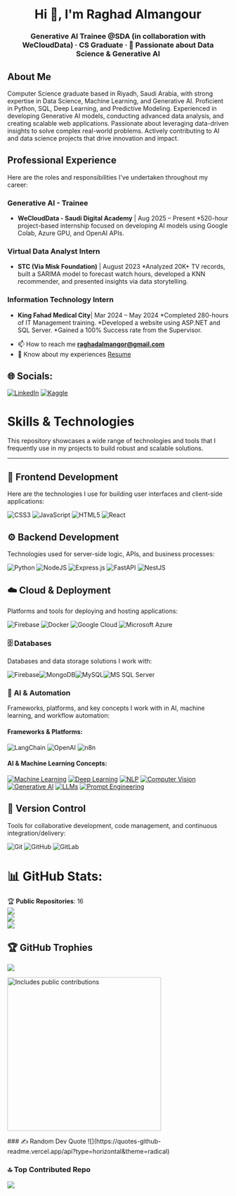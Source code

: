 <h1 align="center">Hi 👋, I'm Raghad Almangour</h1>
<h3 align="center">Generative AI Trainee @SDA (in collaboration with WeCloudData) · CS Graduate · 🤖 Passionate about Data Science & Generative AI </h3>

## About Me

Computer Science graduate based in Riyadh, Saudi Arabia, with strong expertise in Data Science, Machine Learning, and Generative AI. Proficient in Python, SQL, Deep Learning, and Predictive Modeling. Experienced in developing Generative AI models, conducting advanced data analysis, and creating scalable web applications. Passionate about leveraging data-driven insights to solve complex real-world problems. Actively contributing to AI and data science projects that drive innovation and impact.

## Professional Experience

Here are the roles and responsibilities I've undertaken throughout my career:

### Generative AI - Trainee
 * **WeCloudData - Saudi Digital Academy** | Aug 2025 – Present
    *520-hour project-based internship focused on developing AI models using Google Colab, Azure GPU, and OpenAI APIs.

### Virtual Data Analyst Intern
* **STC (Via Misk Foundation)** | August 2023
    *Analyzed 20K+ TV records, built a SARIMA model to forecast watch hours, developed a KNN recommender, and presented insights via data storytelling.

### Information Technology Intern
* **King Fahad Medical City**| Mar 2024 – May 2024
   *Completed 280-hours of IT Management training. 
   *Developed a website using ASP.NET and SQL Server.
   *Gained a 100% Success rate from the Supervisor.

- 📫 How to reach me **raghadalmangor@gmail.com**
- 📄 Know about my experiences [Resume](https://drive.google.com/file/d/1Cf99mO-52JWtBblq3V6CvhgrSigeKd17/view?usp=sharing)

 ## 🌐 Socials:
 [![LinkedIn](https://img.shields.io/badge/LinkedIn-Profile-blue?logo=linkedin)](https://www.linkedin.com/in/raghad-almanqour)
 [![Kaggle](https://img.shields.io/badge/Kaggle-Profile-blue?logo=kaggle)]([https://www.kaggle.com/yourusername](https://www.kaggle.com/raghadalmangor))

 
# Skills & Technologies

This repository showcases a wide range of technologies and tools that I frequently use in my projects to build robust and scalable solutions.

---
## 🚀 Frontend Development
Here are the technologies I use for building user interfaces and client-side applications:

![CSS3](https://img.shields.io/badge/css3-%231572B6.svg?style=for-the-badge&logo=css3&logoColor=white) ![JavaScript](https://img.shields.io/badge/javascript-%23323330.svg?style=for-the-badge&logo=javascript&logoColor=%23F7DF1E) ![HTML5](https://img.shields.io/badge/html5-%23E34F26.svg?style=for-the-badge&logo=html5&logoColor=white) ![React](https://img.shields.io/badge/react-%2320232a.svg?style=for-the-badge&logo=react&logoColor=%2361DAFB) 

## ⚙️ Backend Development

Technologies used for server-side logic, APIs, and business processes:

![Python](https://img.shields.io/badge/python-3670A0?style=for-the-badge&logo=python&logoColor=ffdd54) ![NodeJS](https://img.shields.io/badge/node.js-6DA55F?style=for-the-badge&logo=node.js&logoColor=white) ![Express.js](https://img.shields.io/badge/express.js-%23404d59.svg?style=for-the-badge&logo=express&logoColor=%2361DAFB) ![FastAPI](https://img.shields.io/badge/FastAPI-005571?style=for-the-badge&logo=fastapi) ![NestJS](https://img.shields.io/badge/nestjs-%23E0234E.svg?style=for-the-badge&logo=nestjs&logoColor=white)

## ☁️ Cloud & Deployment

Platforms and tools for deploying and hosting applications:

![Firebase](https://img.shields.io/badge/firebase-%23039BE5.svg?style=for-the-badge&logo=firebase) ![Docker](https://img.shields.io/badge/docker-%230db7ed.svg?style=for-the-badge&logo=docker&logoColor=white) ![Google Cloud](https://img.shields.io/badge/GoogleCloud-%234285F4.svg?style=for-the-badge&logo=google-cloud&logoColor=white) ![Microsoft Azure](https://img.shields.io/badge/Azure-%230078D4.svg?style=for-the-badge&logo=microsoft-azure&logoColor=white)

### 🗄️ **Databases**

Databases and data storage solutions I work with:

![Firebase](https://img.shields.io/badge/firebase-a08021?style=for-the-badge\&logo=firebase\&logoColor=ffcd34)![MongoDB](https://img.shields.io/badge/MongoDB-%234ea94b.svg?style=for-the-badge\&logo=mongodb\&logoColor=white)![MySQL](https://img.shields.io/badge/MySQL-%234479A1.svg?style=for-the-badge\&logo=mysql\&logoColor=white)![MS SQL Server](https://img.shields.io/badge/MS%20SQL%20Server-%234F5B93.svg?style=for-the-badge\&logo=microsoft-sql-server\&logoColor=white)

### 🤖 **AI & Automation**

Frameworks, platforms, and key concepts I work with in AI, machine learning, and workflow automation:

#### **Frameworks & Platforms**:

![LangChain](https://img.shields.io/badge/LangChain-000000?style=for-the-badge\&logo=langchain\&logoColor=white)
![OpenAI](https://img.shields.io/badge/OpenAI-412991?style=for-the-badge\&logo=openai\&logoColor=white)
![n8n](https://img.shields.io/badge/n8n-222222?style=for-the-badge\&logo=n8n\&logoColor=white)

#### **AI & Machine Learning Concepts**:

[![Machine Learning](https://img.shields.io/badge/Machine%20Learning-%23000.svg?style=for-the-badge\&logo=robot\&logoColor=white)](https://en.wikipedia.org/wiki/Machine_learning)
[![Deep Learning](https://img.shields.io/badge/Deep%20Learning-%23ff8c00.svg?style=for-the-badge\&logo=brain\&logoColor=white)](https://en.wikipedia.org/wiki/Deep_learning)
[![NLP](https://img.shields.io/badge/NLP-%23007acc.svg?style=for-the-badge\&logo=language\&logoColor=white)](https://en.wikipedia.org/wiki/Natural_language_processing)
[![Computer Vision](https://img.shields.io/badge/Computer%20Vision-%23f1c40f.svg?style=for-the-badge\&logo=eye\&logoColor=white)](https://en.wikipedia.org/wiki/Computer_vision)
[![Generative AI](https://img.shields.io/badge/Generative%20AI-%230d94fa.svg?style=for-the-badge\&logo=creative%20commons\&logoColor=white)](https://en.wikipedia.org/wiki/Generative_adversarial_network)
[![LLMs](https://img.shields.io/badge/LLMs-%230d94fa.svg?style=for-the-badge\&logo=language\&logoColor=white)](https://en.wikipedia.org/wiki/Large_language_model)
[![Prompt Engineering](https://img.shields.io/badge/Prompt%20Engineering-%23f5a623.svg?style=for-the-badge\&logo=command-line\&logoColor=white)](https://en.wikipedia.org/wiki/Prompt_engineering)

## 🤝 Version Control 

Tools for collaborative development, code management, and continuous integration/delivery:

![Git](https://img.shields.io/badge/git-%23F05033.svg?style=for-the-badge&logo=git&logoColor=white) ![GitHub](https://img.shields.io/badge/github-%23121011.svg?style=for-the-badge&logo=github&logoColor=white) ![GitLab](https://img.shields.io/badge/gitlab-%23181717.svg?style=for-the-badge&logo=gitlab&logoColor=white) 


# 📊 GitHub Stats:
🏆 **Public Repositories**: 16  
![](https://github-readme-stats.vercel.app/api?username=raghadAmangour&theme=default&hide_border=false&include_all_commits=true&count_private=true)<br/>
![](https://github-readme-streak-stats.herokuapp.com/?user=raghadAmangour&theme=default&hide_border=false)<br/>
![](https://github-readme-stats.vercel.app/api/top-langs/?username=raghadAmangour&theme=default&hide_border=false&include_all_commits=true&count_private=true&layout=compact)


## 🏆 GitHub Trophies
![](https://github-profile-trophy.vercel.app/?username=raghadAmangour&theme=radical&no-frame=false&no-bg=true&margin-w=4)


<p>
    <a href="https://vaunt.dev">
        <img src="https://api.vaunt.dev/v1/github/entities/raghadAmangour/contributions?format=svg" width="350" title="Includes public contributions"/>
    </a>
</p>
### ✍️ Random Dev Quote
![](https://quotes-github-readme.vercel.app/api?type=horizontal&theme=radical)

### 🔝 Top Contributed Repo
![](https://github-contributor-stats.vercel.app/api?username=raghadAmangour&limit=5&theme=dark&combine_all_yearly_contributions=true)



